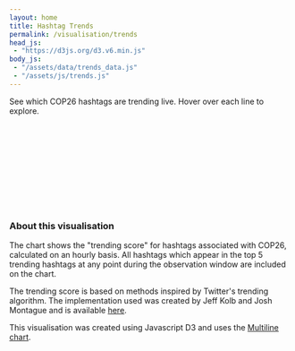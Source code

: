 ```yaml
---
layout: home
title: Hashtag Trends
permalink: /visualisation/trends
head_js:
 - "https://d3js.org/d3.v6.min.js"
body_js:
 - "/assets/data/trends_data.js"
 - "/assets/js/trends.js"
---
```




<p class="text-center"> See which COP26 hashtags are trending live. Hover over each line to explore. </p>

<svg></svg>

### About this visualisation

The chart shows the "trending score" for hashtags associated with COP26, calculated on an hourly basis. All hashtags which appear in the top 5 trending hashtags at any point during the observation window are included on the chart.

The trending score is based on methods inspired by Twitter's trending algorithm. The implementation used was created by Jeff Kolb and Josh Montague and is available <a href="https://github.com/twitterdev/Gnip-Trend-Detection" target="_blank">here</a>. 

This visualisation was created using Javascript D3 and uses the <a href="https://observablehq.com/@d3/multi-line-chart" target="_blank">Multiline chart</a>.

